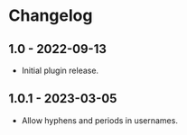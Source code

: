 # Changelog

## 1.0 - 2022-09-13

-   Initial plugin release.

## 1.0.1 - 2023-03-05

-   Allow hyphens and periods in usernames.
